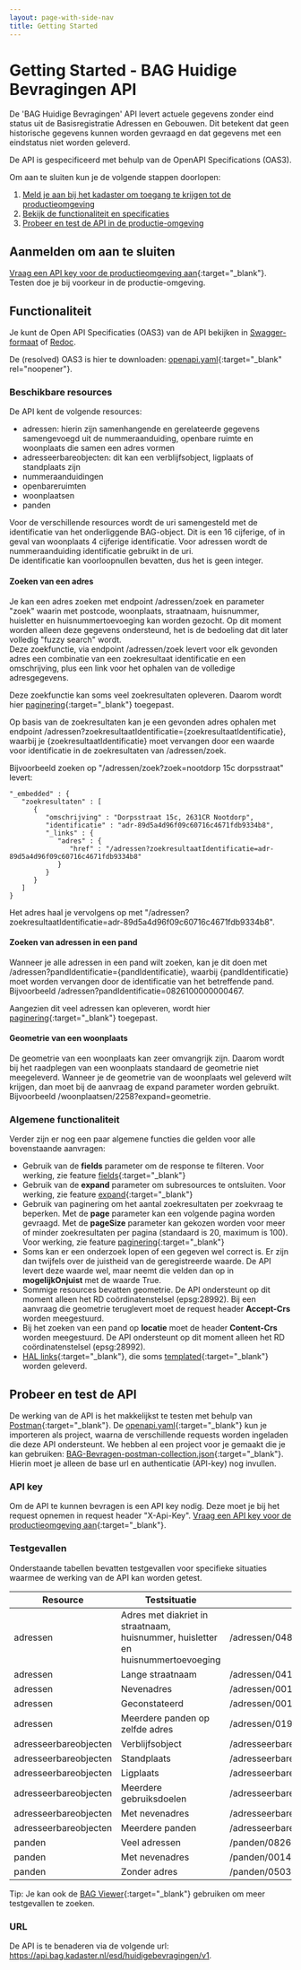 ```yaml
---
layout: page-with-side-nav
title: Getting Started
---
```

# Getting Started - BAG Huidige Bevragingen API
De 'BAG Huidige Bevragingen' API levert actuele gegevens zonder eind status uit de Basisregistratie Adressen en Gebouwen. Dit betekent dat geen historische gegevens kunnen worden gevraagd en dat gegevens met een eindstatus niet worden geleverd.

De API is gespecificeerd met behulp van de OpenAPI Specifications (OAS3).

Om aan te sluiten kun je de volgende stappen doorlopen:
1. [Meld je aan bij het kadaster om toegang te krijgen tot de productieomgeving](#aanmelden-om-aan-te-sluiten)
2. [Bekijk de functionaliteit en specificaties](#functionaliteit)
3. [Probeer en test de API in de productie-omgeving](#probeer-en-test-de-api-in-de-productie-omgeving)


## Aanmelden om aan te sluiten
[Vraag een API key voor de productieomgeving aan](https://formulieren.kadaster.nl/aanvraag_bag_api_huidige_bevragingen_productie){:target="_blank"}. Testen doe je bij voorkeur in de productie-omgeving.

## Functionaliteit
Je kunt de Open API Specificaties (OAS3) van de API bekijken in [Swagger-formaat](./swagger-ui) of [Redoc](./redoc).

De (resolved) OAS3 is hier te downloaden: [openapi.yaml](https://github.com/VNG-Realisatie/Haal-Centraal-BAG-bevragen/blob/master/specificatie/genereervariant/openapi.yaml){:target="_blank" rel="noopener"}.

### Beschikbare resources
De API kent de volgende resources:
- adressen: hierin zijn samenhangende en gerelateerde gegevens samengevoegd uit de nummeraanduiding, openbare ruimte en woonplaats die samen een adres vormen
- adresseerbareobjecten: dit kan een verblijfsobject, ligplaats of standplaats zijn
- nummeraanduidingen
- openbareruimten
- woonplaatsen
- panden

Voor de verschillende resources wordt de uri samengesteld met de identificatie van het onderliggende BAG-object. Dit is een 16 cijferige, of in geval van woonplaats 4 cijferige identificatie. Voor adressen wordt de nummeraanduiding identificatie gebruikt in de uri.  
De identificatie kan voorloopnullen bevatten, dus het is geen integer.

#### Zoeken van een adres
Je kan een adres zoeken met endpoint /adressen/zoek en parameter "zoek" waarin met postcode, woonplaats, straatnaam, huisnummer, huisletter en huisnummertoevoeging kan worden gezocht. Op dit moment worden alleen deze gegevens ondersteund, het is de bedoeling dat dit later volledig "fuzzy search" wordt.  
Deze zoekfunctie, via endpoint /adressen/zoek levert voor elk gevonden adres een combinatie van een zoekresultaat identificatie en een omschrijving, plus een link voor het ophalen van de volledige adresgegevens.

Deze zoekfunctie kan soms veel zoekresultaten opleveren. Daarom wordt hier [paginering](https://github.com/VNG-Realisatie/Haal-Centraal-common/blob/v1.1.0/features/paginering.feature){:target="_blank"} toegepast.

Op basis van de zoekresultaten kan je een gevonden adres ophalen met endpoint /adressen?zoekresultaatIdentificatie={zoekresultaatIdentificatie}, waarbij je {zoekresultaatIdentificatie} moet vervangen door een waarde voor identificatie in de zoekresultaten van /adressen/zoek.

Bijvoorbeeld zoeken op "/adressen/zoek?zoek=nootdorp 15c dorpsstraat" levert:
```
"_embedded" : {
   "zoekresultaten" : [
      {
         "omschrijving" : "Dorpsstraat 15c, 2631CR Nootdorp",
         "identificatie" : "adr-89d5a4d96f09c60716c4671fdb9334b8",
         "_links" : {
            "adres" : {
               "href" : "/adressen?zoekresultaatIdentificatie=adr-89d5a4d96f09c60716c4671fdb9334b8"
            }
         }
      }
   ]
}
```
Het adres haal je vervolgens op met "/adressen?zoekresultaatIdentificatie=adr-89d5a4d96f09c60716c4671fdb9334b8".

#### Zoeken van adressen in een pand
Wanneer je alle adressen in een pand wilt zoeken, kan je dit doen met /adressen?pandIdentificatie={pandIdentificatie}, waarbij {pandIdentificatie} moet worden vervangen door de identificatie van het betreffende pand. Bijvoorbeeld /adressen?pandIdentificatie=0826100000000467.

Aangezien dit veel adressen kan opleveren, wordt hier [paginering](https://github.com/VNG-Realisatie/Haal-Centraal-common/blob/v1.1.0/features/paginering.feature){:target="_blank"} toegepast.

#### Geometrie van een woonplaats
De geometrie van een woonplaats kan zeer omvangrijk zijn. Daarom wordt bij het raadplegen van een woonplaats standaard de geometrie niet meegeleverd. Wanneer je de geometrie van de woonplaats wel geleverd wilt krijgen, dan moet bij de aanvraag de expand parameter worden gebruikt. Bijvoorbeeld /woonplaatsen/2258?expand=geometrie.

### Algemene functionaliteit
Verder zijn er nog een paar algemene functies die gelden voor alle bovenstaande aanvragen:
- Gebruik van de **fields** parameter om de response te filteren. Voor werking, zie feature [fields](https://github.com/VNG-Realisatie/Haal-Centraal-common/blob/v1.1.0/features/fields.feature){:target="_blank"}
- Gebruik van de **expand** parameter om subresources te ontsluiten. Voor werking, zie feature [expand](https://github.com/VNG-Realisatie/Haal-Centraal-common/blob/v1.1.0/features/expand.feature){:target="_blank"}
- Gebruik van paginering om het aantal zoekresultaten per zoekvraag te beperken. Met de **page** parameter kan een volgende pagina worden gevraagd. Met de **pageSize** parameter kan gekozen worden voor meer of minder zoekresultaten per pagina (standaard is 20, maximum is 100). Voor werking, zie feature [paginering](https://github.com/VNG-Realisatie/Haal-Centraal-common/blob/v1.1.0/features/paginering.feature){:target="_blank"}
- Soms kan er een onderzoek lopen of een gegeven wel correct is. Er zijn dan twijfels over de juistheid van de geregistreerde waarde. De API levert deze waarde wel, maar neemt die velden dan op in **mogelijkOnjuist** met de waarde True.
- Sommige resources bevatten geometrie. De API ondersteunt op dit moment alleen het RD coördinatenstelsel (epsg:28992). Bij een aanvraag die geometrie teruglevert moet de request header **Accept-Crs** worden meegestuurd.
- Bij het zoeken van een pand op **locatie** moet de header **Content-Crs** worden meegestuurd. De API ondersteunt op dit moment alleen het RD coördinatenstelsel (epsg:28992).
- [HAL links](https://tools.ietf.org/html/draft-kelly-json-hal-08){:target="_blank"}, die soms [templated](https://github.com/VNG-Realisatie/Haal-Centraal-common/blob/v1.1.0/features/uri-templating.feature){:target="_blank"} worden geleverd.

## Probeer en test de API
De werking van de API is het makkelijkst te testen met behulp van [Postman](https://www.getpostman.com/){:target="_blank"}.
De [openapi.yaml](https://github.com/VNG-Realisatie/Haal-Centraal-BAG-bevragen/blob/master/specificatie/genereervariant/openapi.yaml){:target="_blank"} kun je importeren als project, waarna de verschillende requests worden ingeladen die deze API ondersteunt.
We hebben al een project voor je gemaakt die je kan gebruiken: [BAG-Bevragen-postman-collection.json](https://github.com/VNG-Realisatie/Haal-Centraal-BAG-bevragen/blob/master/test/BAG-Bevragen-postman-collection.json){:target="_blank"}. Hierin moet je alleen de base url en authenticatie (API-key) nog invullen.

### API key
Om de API te kunnen bevragen is een API key nodig. Deze moet je bij het request opnemen in request header "X-Api-Key".
[Vraag een API key voor de productieomgeving aan](https://formulieren.kadaster.nl/aanvraag_bag_api_huidige_bevragingen_productie){:target="_blank"}. 

### Testgevallen
Onderstaande tabellen bevatten testgevallen voor specifieke situaties waarmee de werking van de API kan worden getest.

| Resource              | Testsituatie                                                                     | uri                                     |
| --------------------- | -------------------------------------------------------------------------------- | --------------------------------------- |
| adressen              | Adres met diakriet in straatnaam, huisnummer, huisletter en huisnummertoevoeging | /adressen/0484200002040489              |
| adressen              | Lange straatnaam                                                                 | /adressen/0417200000000354              |
| adressen              | Nevenadres                                                                       | /adressen/0014200022197986              |
| adressen              | Geconstateerd                                                                    | /adressen/0014200022188962              |
| adressen              | Meerdere panden op zelfde adres                                                  | /adressen/0193200000096680              |
| adresseerbareobjecten | Verblijfsobject                                                                  | /adresseerbareobjecten/0599010000165822 |
| adresseerbareobjecten | Standplaats                                                                      | /adresseerbareobjecten/0503030000103062 |
| adresseerbareobjecten | Ligplaats                                                                        | /adresseerbareobjecten/0569020000012435 |
| adresseerbareobjecten | Meerdere gebruiksdoelen                                                          | /adresseerbareobjecten/0626019900006674 |
| adresseerbareobjecten | Met nevenadres                                                                   | /adresseerbareobjecten/0014010011067299 |
| adresseerbareobjecten | Meerdere panden                                                                  | /adresseerbareobjecten/0193010000096628 |
| panden                | Veel adressen                                                                    | /panden/0826100000000467                |
| panden                | Met nevenadres                                                                   | /panden/0014100010921152                |
| panden                | Zonder adres                                                                     | /panden/0503100000034877                |

Tip: Je kan ook de [BAG Viewer](https://bagviewer.kadaster.nl/lvbag/bag-viewer/index.html){:target="_blank"} gebruiken om meer testgevallen te zoeken. 

### URL
De API is te benaderen via de volgende url: https://api.bag.kadaster.nl/esd/huidigebevragingen/v1.
